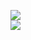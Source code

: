 [![](https://img.shields.io/badge/Made%20With-Github%20Spray-lightgrey.svg?style=for-the-badge&logo=github)](https://github.com/Annihil/github-spray#9406)  
[![](https://i.imgur.com/2DrTn0Z.gif)](https://github.com/Annihil/github-spray)
